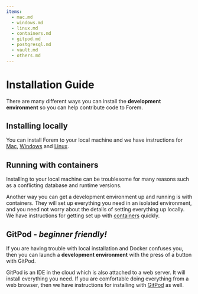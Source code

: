 ```yaml
---
items:
  - mac.md
  - windows.md
  - linux.md
  - containers.md
  - gitpod.md
  - postgresql.md
  - vault.md
  - others.md
---
```


# Installation Guide

There are many different ways you can install the **development environment** so
you can help contribute code to Forem.

## Installing locally

You can install Forem to your local machine and we have instructions for
[Mac](/docs/installation/mac.md), [Windows](/docs/installation/windows.md) and
[Linux](/docs/installation/linux.md).

## Running with containers

Installing to your local machine can be troublesome for many reasons such as a
conflicting database and runtime versions.

Another way you can get a development environment up and running is with
containers. They will set up everything you need in an isolated environment, and
you need not worry about the details of setting everything up locally. We have
instructions for getting set up with [containers](/docs/installation/containers.md)
quickly.

## GitPod _- beginner friendly!_

If you are having trouble with local installation and Docker confuses you, then
you can launch a **development environment** with the press of a button with
GitPod.

GitPod is an IDE in the cloud which is also attached to a web server. It will
install everything you need. If you are comfortable doing everything from a web
browser, then we have instructions for installing with
[GitPod](/docs/installation/gitpod.md) as well.
